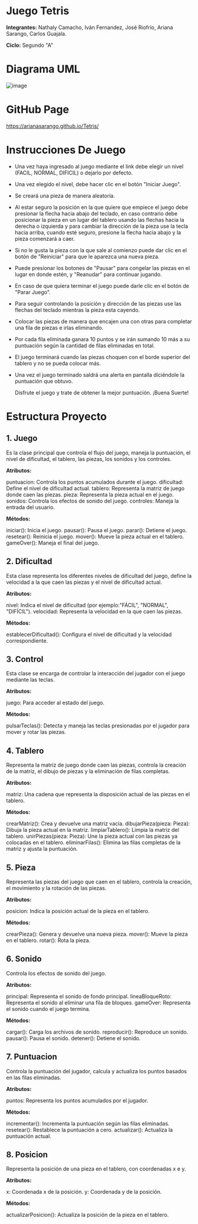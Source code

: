 # Juego Tetris

**Integrantes:** Nathaly Camacho, Iván Fernandez, José Riofrío, Ariana Sarango, Carlos Guajala.

**Ciclo:** Segundo "A"

# Diagrama UML 
![image](https://github.com/user-attachments/assets/d8ba2ece-c5c4-40f0-a1e9-5a7568ae4a77)

# GitHub Page

https://arianasarango.github.io/Tetris/

# Instrucciones De Juego

- Una vez haya ingresado al juego mediante el link debe elegir un nivel (FACIL, NORMAL, DIFICIL) o dejarlo por defecto.

- Una vez elegido el nivel, debe hacer clic en el botón "Iniciar Juego".

- Se creará una pieza de manera aleatoria. 

- Al estar seguro la posición en la que quiere que empiece el juego debe presionar la flecha hacia abajo del teclado, en caso contrario debe posicionar la pieza en un lugar del tablero usando las flechas hacia la derecha o izquierda y para cambiar la dirección de la pieza use la tecla hacia arriba, cuando esté seguro, presione la flecha hacia abajo y la pieza comenzará a caer.

- Si no le gusta la pieza con la que sale al comienzo puede dar clic en el botón de "Reiniciar" para que le aparezca una nueva pieza.

- Puede presionar los botones de "Pausar" para congelar las piezas en el lugar en donde estén, y "Reanudar" para continuar jugando.

- En caso de que quiera terminar el juego puede darle clic en el botón de "Parar Juego".

- Para seguir controlando la posición y dirección de las piezas use las flechas del teclado mientras la pieza esta cayendo.

- Colocar las piezas de manera que encajen una con otras para completar una fila de piezas e irlas eliminando.

- Por cada fila eliminada ganara 10 puntos y se irán sumando 10 más a su puntuación según la cantidad de filas eliminadas en total.

- El juego terminará cuando las piezas choquen con el borde superior del tablero y no se pueda colocar más.

- Una vez el juego terminado saldrá una alerta en pantalla diciéndole la puntuación que obtuvo.

	 Disfrute el juego y trate de obtener la mejor puntuación. ¡Buena Suerte!


# Estructura Proyecto

## 1. Juego

Es la clase principal que controla el flujo del juego, maneja la puntuación, el nivel de dificultad, el tablero, las piezas, los sonidos y los controles.

**Atributos:**

puntuacion: Controla los puntos acumulados durante el juego.
dificultad: Define el nivel de dificultad actual.
tablero: Representa la matriz de juego donde caen las piezas.
pieza: Representa la pieza actual en el juego.
sonidos: Controla los efectos de sonido del juego.
controles: Maneja la entrada del usuario.

**Métodos:**

iniciar(): Inicia el juego.
pausar(): Pausa el juego.
parar(): Detiene el juego.
resetear(): Reinicia el juego.
mover(): Mueve la pieza actual en el tablero.
gameOver(): Maneja el final del juego.
	
 
## 2. Dificultad

Esta clase representa los diferentes niveles de dificultad del juego, define la velocidad a la que caen las piezas y el nivel de dificultad actual.

**Atributos:**

nivel: Indica el nivel de dificultad (por ejemplo:"FÁCIL", "NORMAL", "DIFÍCIL").
velocidad: Representa la velocidad en la que caen las piezas.

**Métodos:**

establecerDificultad(): Configura el nivel de dificultad y la velocidad correspondiente.
	

## 3. Control

Esta clase se encarga de controlar la interacción del jugador con el juego mediante las teclas.

**Atributos:**

juego: Para acceder al estado del juego.

**Métodos:**

pulsarTeclas(): Detecta y maneja las teclas presionadas por el jugador para mover y rotar las piezas.

 
## 4. Tablero

Representa la matriz de juego donde caen las piezas, controla la creación de la matriz, el dibujo de piezas y la eliminación de filas completas.

**Atributos:**

matriz: Una cadena que representa la disposición actual de las piezas en el tablero.

**Métodos:**

crearMatriz(): Crea y devuelve una matriz vacía.
dibujarPieza(pieza: Pieza): Dibuja la pieza actual en la matriz.
limpiarTablero(): Limpia la matriz del tablero.
unirPiezas(pieza: Pieza): Une la pieza actual con las piezas ya colocadas en el tablero.
eliminarFilas(): Elimina las filas completas de la matriz y ajusta la puntuación.


## 5. Pieza

Representa las piezas del juego que caen en el tablero, controla la creación, el movimiento y la rotación de las piezas.

**Atributos:**

posicion: Indica la posición actual de la pieza en el tablero.

**Métodos:**

crearPieza(): Genera y devuelve una nueva pieza.
mover(): Mueve la pieza en el tablero.
rotar(): Rota la pieza.


## 6. Sonido

Controla los efectos de sonido del juego.

**Atributos:**

principal: Representa el sonido de fondo principal.
lineaBloqueRoto: Representa el sonido al eliminar una fila de bloques.
gameOver: Representa el sonido cuando el juego termina.

**Métodos:**

cargar(): Carga los archivos de sonido.
reproducir(): Reproduce un sonido.
pausar(): Pausa el sonido.
detener(): Detiene el sonido.


## 7. Puntuacion

Controla la puntuación del jugador, calcula y actualiza los puntos basados en las filas eliminadas.

**Atributos:**

puntos: Representa los puntos acumulados por el jugador.

**Métodos:**

incrementar(): Incrementa la puntuación según las filas eliminadas.
resetear(): Restablece la puntuación a cero.
actualizar(): Actualiza la puntuación actual.


## 8. Posicion

Representa la posición de una pieza en el tablero, con coordenadas x e y.

**Atributos:**

x: Coordenada x de la posición.
y: Coordenada y de la posición.

**Métodos:**

actualizarPosicion(): Actualiza la posición de la pieza en el tablero.
